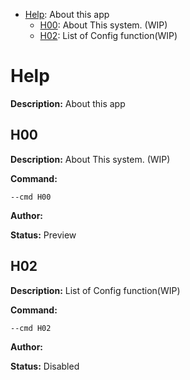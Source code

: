 - [Help](#help): About this app
  - [H00](#h00): About This system. (WIP)
  - [H02](#h02): List of Config function(WIP)

# Help

**Description:** About this app


## H00

**Description:** About This system. (WIP)

**Command:** 
~~~
--cmd H00
~~~

**Author:** 

**Status:** Preview


## H02

**Description:** List of Config function(WIP)

**Command:** 
~~~
--cmd H02
~~~

**Author:** 

**Status:** Disabled



